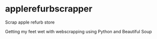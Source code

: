 # applerefurbscrapper
Scrap apple refurb store

Getting my feet wet with webscrapping using Python and Beautiful Soup
